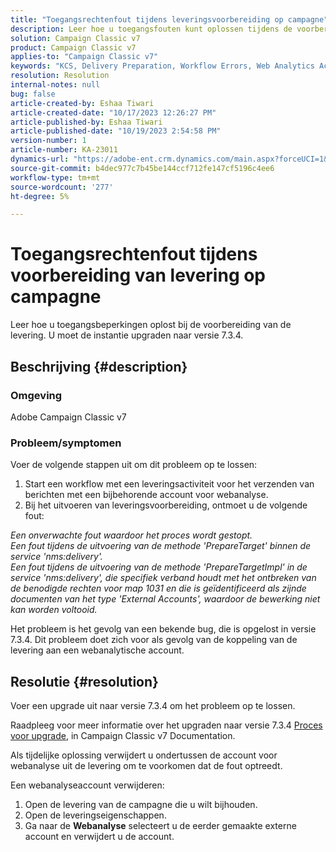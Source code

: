 ```yaml
---
title: "Toegangsrechtenfout tijdens leveringsvoorbereiding op campagne"
description: Leer hoe u toegangsfouten kunt oplossen tijdens de voorbereiding van de levering vanwege onvoldoende rechten voor map 1031.
solution: Campaign Classic v7
product: Campaign Classic v7
applies-to: "Campaign Classic v7"
keywords: "KCS, Delivery Preparation, Workflow Errors, Web Analytics Account"
resolution: Resolution
internal-notes: null
bug: false
article-created-by: Eshaa Tiwari
article-created-date: "10/17/2023 12:26:27 PM"
article-published-by: Eshaa Tiwari
article-published-date: "10/19/2023 2:54:58 PM"
version-number: 1
article-number: KA-23011
dynamics-url: "https://adobe-ent.crm.dynamics.com/main.aspx?forceUCI=1&pagetype=entityrecord&etn=knowledgearticle&id=49e2f862-e86c-ee11-8df0-6045bd006a22"
source-git-commit: b4dec977c7b45be144ccf712fe147cf5196c4ee6
workflow-type: tm+mt
source-wordcount: '277'
ht-degree: 5%

---
```


# Toegangsrechtenfout tijdens voorbereiding van levering op campagne


Leer hoe u toegangsbeperkingen oplost bij de voorbereiding van de levering. U moet de instantie upgraden naar versie 7.3.4.

## Beschrijving {#description}


### Omgeving

Adobe Campaign Classic v7

### Probleem/symptomen

Voer de volgende stappen uit om dit probleem op te lossen:

1. Start een workflow met een leveringsactiviteit voor het verzenden van berichten met een bijbehorende account voor webanalyse.
2. Bij het uitvoeren van leveringsvoorbereiding, ontmoet u de volgende fout:


*Een onverwachte fout waardoor het proces wordt gestopt.
<br>Een fout tijdens de uitvoering van de methode &#39;PrepareTarget&#39; binnen de service &#39;nms:delivery&#39;. 
<br>Een fout tijdens de uitvoering van de methode &#39;PrepareTargetImpl&#39; in de service &#39;nms:delivery&#39;, die specifiek verband houdt met het ontbreken van de benodigde rechten voor map 1031 en die is geïdentificeerd als zijnde documenten van het type &#39;External Accounts&#39;, waardoor de bewerking niet kan worden voltooid.*

Het probleem is het gevolg van een bekende bug, die is opgelost in versie 7.3.4. Dit probleem doet zich voor als gevolg van de koppeling van de levering aan een webanalytische account.




## Resolutie {#resolution}


Voer een upgrade uit naar versie 7.3.4 om het probleem op te lossen.

Raadpleeg voor meer informatie over het upgraden naar versie 7.3.4 [Proces voor upgrade](https://experienceleague.adobe.com/docs/campaign-classic/using/getting-started/starting-with-adobe-campaign/faq/faq-build-upgrade.html?lang=en), in Campaign Classic v7 Documentation.

Als tijdelijke oplossing verwijdert u ondertussen de account voor webanalyse uit de levering om te voorkomen dat de fout optreedt.

Een webanalyseaccount verwijderen:

1. Open de levering van de campagne die u wilt bijhouden.
2. Open de leveringseigenschappen.
3. Ga naar de <b>Webanalyse</b> selecteert u de eerder gemaakte externe account en verwijdert u de account.

